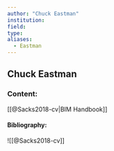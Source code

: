 ```yaml
---
author: "Chuck Eastman"
institution:
field:
type:
aliases:
  - Eastman
---
```


## Chuck Eastman

### Content:
[[@Sacks2018-cv|BIM Handbook]]

#### Bibliography:

![[@Sacks2018-cv]]